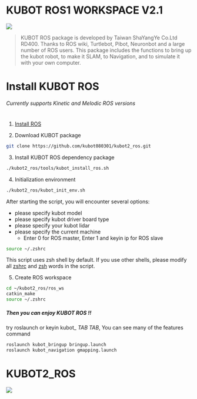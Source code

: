 # KUBOT ROS1 WORKSPACE V2.1

![](https://img.onl/ZLiQM0)

>KUBOT ROS package is developed by Taiwan ShaYangYe Co.Ltd RD400.
>Thanks to ROS wiki, Turtlebot, Pibot, Neuronbot and a large number of ROS users. This package includes the functions to bring up the kubot robot, to make it SLAM, to Navigation, and to simulate it with your own computer. 

# Install KUBOT ROS
###### Currently supports Kinetic and Melodic ROS versions
# 
1. [Install ROS](http://wiki.ros.org/ROS/Installation)

2. Download KUBOT package   
```sh
git clone https://github.com/kubot080301/kubot2_ros.git
```
3. Install KUBOT ROS dependency package
```sh
./kubot2_ros/tools/kubot_install_ros.sh
```
4. Initialization environment
```sh
./kubot2_ros/kubot_init_env.sh
```
After starting the script, you will encounter several options: 
 - please specify kubot model
 - please specify kubot driver board type
 - please specify your kubot lidar
 - please specify the current machine
    - Enter 0 for ROS master, Enter 1 and keyin ip for ROS slave 
```sh
source ~/.zshrc
```
This script uses zsh shell by default. If you use other shells, please modify all [zshrc]() and [zsh]() words in the script.

5. Create ROS workspace
```sh
cd ~/kubot2_ros/ros_ws
catkin_make
source ~/.zshrc
```
##### Then you can enjoy KUBOT ROS !!
try roslaunch or keyin kubot_ *TAB* *TAB*, You can see many of the features command
```sh
roslaunch kubot_bringup bringup.launch
roslaunch kubot_navigation gmapping.launch
```
# KUBOT2_ROS

![](https://img.onl/s7yqkE)
